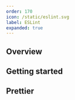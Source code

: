 ```yaml
---
order: 170
icon: /static/eslint.svg
label: ESLint
expanded: true
---
```


## Overview

<!-- ## Available configurations -->

## Getting started

## Prettier
